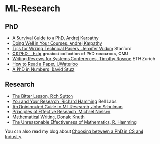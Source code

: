 # ML-Research
## PhD
- [A Survival Guide to a PhD, Andrej Karpathy](http://karpathy.github.io/2016/09/07/phd/)
- [Doing Well in Your Courses, Andrej Karpathy](https://cs.stanford.edu/people/karpathy/advice.html)
- [Tips for Writing Technical Papers, Jennifer Widom](https://cs.stanford.edu/people/widom/paper-writing.html) Stanford
- [CS PhD --help](https://phdadvice.carrd.co/) greatest collection of PhD resources, CMU
- [Writing Reviews for Systems Conferences, Timothy Roscoe](https://people.inf.ethz.ch/troscoe/pubs/review-writing.pdf) ETH Zurich
- [How to Read a Paper, UWaterloo](http://www.mit.edu/~fadel/courses/MAS.S66/papers/howtoread.pdf)
- [A PhD in Numbers, David Stutz](https://davidstutz.de/a-phd-in-numbers/)

## Research
- [The Bitter Lesson, Rich Sutton](http://www.incompleteideas.net/IncIdeas/BitterLesson.html)
- [You and Your Research, Richard Hamming](https://www.cs.virginia.edu/~robins/YouAndYourResearch.html) Bell Labs
- [An Opinionated Guide to ML Research, John Schulman](http://joschu.net/blog/opinionated-guide-ml-research.html)
- [Principles of Effective Research, Michael Nielsen](https://michaelnielsen.org/blog/principles-of-effective-research/)
- [Mathematical Writing, Donald Knuth](https://jmlr.csail.mit.edu/reviewing-papers/knuth_mathematical_writing.pdf)
- [The Unreasonable Effectiveness of Mathematics, R. Hamming](https://www.imsc.res.in/~sitabhra/teaching/mm12/hamming_unreasonable_effectiveness.pdf)

You can also read my blog about [Choosing between a PhD in CS and Industry](https://husseinlezzaik.github.io/2022/05/08/PhD-in-CS.html)
